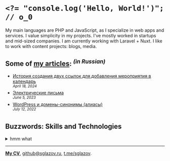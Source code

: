 # `<?= "console.log('Hello, World!')"; // o_0`
My main languages are PHP and JavaScript, as I specialize in web apps and services. I value simplicity in my projects. I've mostly worked in startups and mid-sized companies. I am currently working with Laravel + Nuxt. I like to work with content projects: blogs, media.

## Some of [my articles](https://sglazov.ru/notes/): <sup>_(in Russian)_</sup>

* [История создания двух ссылок для добавления мероприятия в календарь](https://sglazov.ru/notes/add-to-calendar/) <br />
<sup>_April 18, 2024_</sup>
* [Электрические письма](https://sglazov.ru/notes/emails/) <br />
<sup>_June 5, 2023_</sup>
* [WordPress и домены-синонимы (алиасы)](https://sglazov.ru/notes/wordpress-domains/) <br />
<sup>_July 12, 2022_</sup>


## Buzzwords: Skills and Technologies
<details>
  <summary>hmm what</summary>

  Stylus, SVG, Shop-Script, phpMyAdmin, Tailwind, jQuery, Flarum, Vite, MAMP, Pug (Jade), Figma, CSS, Zeplin, Tinkoff API, HTTPie, Makefile, Apache, Git, БЭМ, Nginx, React, Laravel Nova, Nunjucks, Eleventy (11ty), Docker, webpack, Grunt, HTML, Markdown, Accessibility (a11y), Vue, styled-components, GitHub, WordPress, Shell, TimeWeb, CloudPayments API, SCSS, Livewire, Laravel, JavaScript, Composer, Sketch, Gulp, Photoshop, GitLab, Reg.ru, PostCSS, SEO, Bitbucket, Nuxt, Bootstrap, GitHub Actions, ispmanager, Deployer.php, Eloquent ORM, Blade, Less, PHP, MySQL, Cypress.
</details>

----
[**My CV**](https://sglazov.ru/cv/), [github@sglazov.ru](mailto:github@sglazov.ru), [t.me/sglazov](https://t.me/sglazov).
